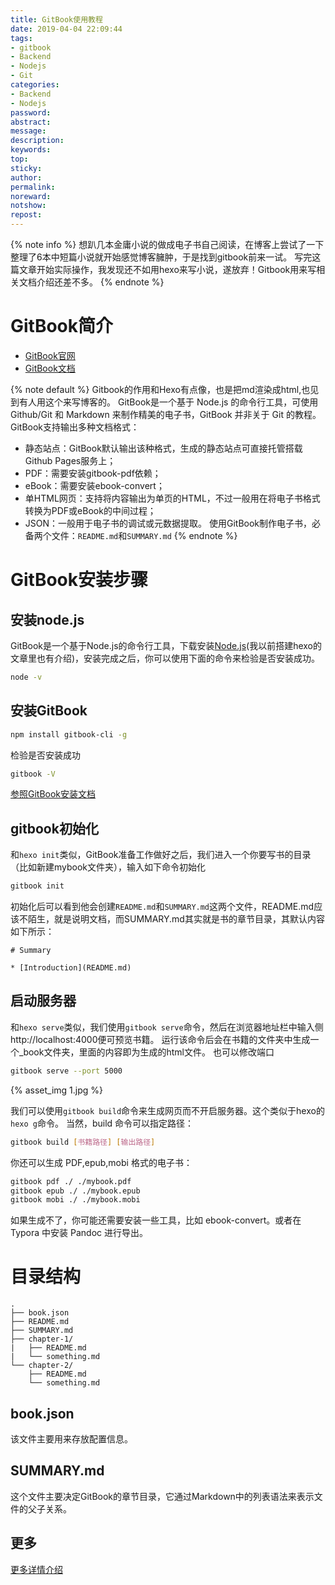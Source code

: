 ```yaml
---
title: GitBook使用教程
date: 2019-04-04 22:09:44
tags:
- gitbook
- Backend
- Nodejs
- Git
categories:
- Backend
- Nodejs
password:
abstract:
message:
description:
keywords:
top:
sticky:
author:
permalink:
noreward:
notshow:
repost:
---
```


{% note info %}
想趴几本金庸小说的做成电子书自己阅读，在博客上尝试了一下整理了6本中短篇小说就开始感觉博客臃肿，于是找到gitbook前来一试。
写完这篇文章开始实际操作，我发现还不如用hexo来写小说，遂放弃！Gitbook用来写相关文档介绍还差不多。
{% endnote %}

<!--more-->

# GitBook简介
- [GitBook官网](https://www.gitbook.com)
- [GitBook文档](https://github.com/GitbookIO/gitbook)

{% note default %}
Gitbook的作用和Hexo有点像，也是把md渲染成html,也见到有人用这个来写博客的。
GitBook是一个基于 Node.js 的命令行工具，可使用 Github/Git 和 Markdown 来制作精美的电子书，GitBook 并非关于 Git 的教程。
GitBook支持输出多种文档格式：
- 静态站点：GitBook默认输出该种格式，生成的静态站点可直接托管搭载Github Pages服务上；
- PDF：需要安装gitbook-pdf依赖；
- eBook：需要安装ebook-convert；
- 单HTML网页：支持将内容输出为单页的HTML，不过一般用在将电子书格式转换为PDF或eBook的中间过程；
- JSON：一般用于电子书的调试或元数据提取。
使用GitBook制作电子书，必备两个文件：`README.md`和`SUMMARY.md`
{% endnote %}

# GitBook安装步骤
## 安装node.js
GitBook是一个基于Node.js的命令行工具，下载安装[Node.js](https://nodejs.org)(我以前搭建hexo的文章里也有介绍)，安装完成之后，你可以使用下面的命令来检验是否安装成功。
```bash
node -v
```

## 安装GitBook
```bash
npm install gitbook-cli -g
```
检验是否安装成功
```bash
gitbook -V
```

[参照GitBook安装文档](https://github.com/GitbookIO/gitbook/blob/master/docs/setup.md)

## gitbook初始化
和`hexo init`类似，GitBook准备工作做好之后，我们进入一个你要写书的目录（比如新建mybook文件夹），输入如下命令初始化
```bash
gitbook init
```
初始化后可以看到他会创建`README.md`和`SUMMARY.md`这两个文件，README.md应该不陌生，就是说明文档，而SUMMARY.md其实就是书的章节目录，其默认内容如下所示：
```
# Summary

* [Introduction](README.md)
```

## 启动服务器
和`hexo serve`类似，我们使用`gitbook serve`命令，然后在浏览器地址栏中输入侧http://localhost:4000便可预览书籍。
运行该命令后会在书籍的文件夹中生成一个_book文件夹，里面的内容即为生成的html文件。
也可以修改端口
```bash
gitbook serve --port 5000
```
{% asset_img 1.jpg %}

我们可以使用`gitbook build`命令来生成网页而不开启服务器。这个类似于hexo的`hexo g`命令。
当然，build 命令可以指定路径：
```bash
gitbook build [书籍路径] [输出路径]
```
你还可以生成 PDF,epub,mobi 格式的电子书：
```bash
gitbook pdf ./ ./mybook.pdf
gitbook epub ./ ./mybook.epub
gitbook mobi ./ ./mybook.mobi
```
如果生成不了，你可能还需要安装一些工具，比如 ebook-convert。或者在 Typora 中安装 Pandoc 进行导出。

# 目录结构
```
.
├── book.json
├── README.md
├── SUMMARY.md
├── chapter-1/
|   ├── README.md
|   └── something.md
└── chapter-2/
    ├── README.md
    └── something.md
```
## book.json
该文件主要用来存放配置信息。

## SUMMARY.md
这个文件主要决定GitBook的章节目录，它通过Markdown中的列表语法来表示文件的父子关系。

## 更多
[更多详情介绍](https://www.jianshu.com/p/421cc442f06c)
